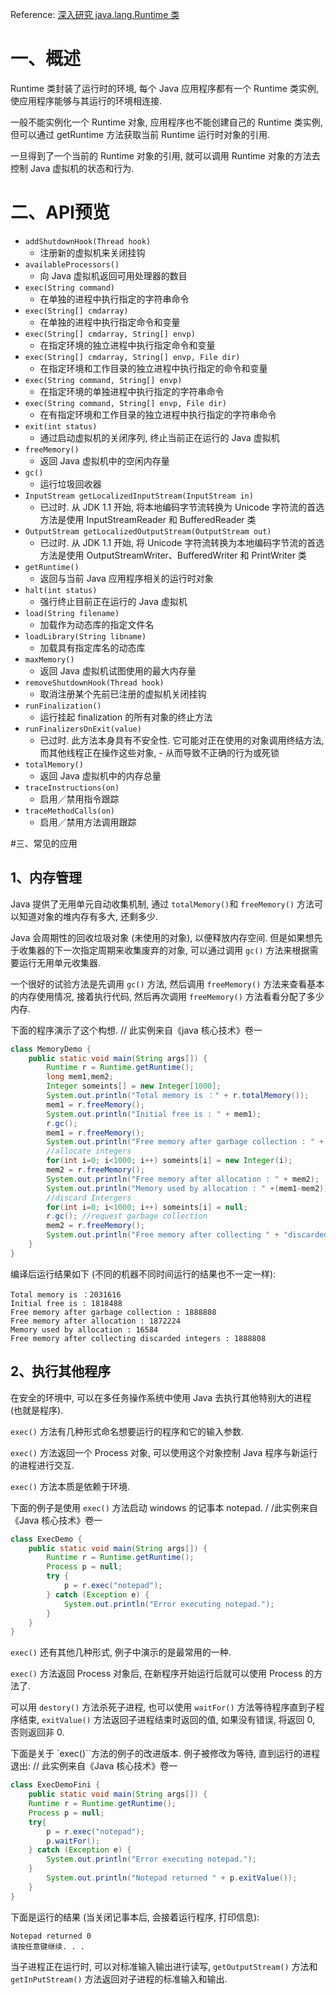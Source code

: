 Reference: [深入研究 java.lang.Runtime 类](http://lavasoft.blog.51cto.com/62575/15565/)

# 一、概述
Runtime 类封装了运行时的环境, 每个 Java 应用程序都有一个 Runtime 类实例, 使应用程序能够与其运行的环境相连接.

一般不能实例化一个 Runtime 对象, 应用程序也不能创建自己的 Runtime 类实例, 但可以通过 getRuntime 方法获取当前 Runtime 运行时对象的引用.

一旦得到了一个当前的 Runtime 对象的引用, 就可以调用 Runtime 对象的方法去控制 Java 虚拟机的状态和行为.

# 二、API预览
- `addShutdownHook(Thread hook)`
    + 注册新的虚拟机来关闭挂钩
- `availableProcessors()`
    + 向 Java 虚拟机返回可用处理器的数目
- `exec(String command)`
    + 在单独的进程中执行指定的字符串命令
- `exec(String[] cmdarray)`
    + 在单独的进程中执行指定命令和变量
- `exec(String[] cmdarray, String[] envp)`
    + 在指定环境的独立进程中执行指定命令和变量
- `exec(String[] cmdarray, String[] envp, File dir)`
    + 在指定环境和工作目录的独立进程中执行指定的命令和变量
- `exec(String command, String[] envp)`
    + 在指定环境的单独进程中执行指定的字符串命令
- `exec(String command, String[] envp, File dir)`
    + 在有指定环境和工作目录的独立进程中执行指定的字符串命令
- `exit(int status)`
    + 通过启动虚拟机的关闭序列, 终止当前正在运行的 Java 虚拟机
- `freeMemory()`
    + 返回 Java 虚拟机中的空闲内存量
- `gc()`
    + 运行垃圾回收器
- `InputStream getLocalizedInputStream(InputStream in)`
    + 已过时. 从 JDK 1.1 开始, 将本地编码字节流转换为 Unicode 字符流的首选方法是使用 InputStreamReader 和 BufferedReader 类
- `OutputStream getLocalizedOutputStream(OutputStream out)`
    + 已过时. 从 JDK 1.1 开始, 将 Unicode 字符流转换为本地编码字节流的首选方法是使用 OutputStreamWriter、BufferedWriter 和 PrintWriter 类
- `getRuntime()`
    + 返回与当前 Java 应用程序相关的运行时对象
- `halt(int status)`
    + 强行终止目前正在运行的 Java 虚拟机
- `load(String filename)`
    + 加载作为动态库的指定文件名
- `loadLibrary(String libname)`
    + 加载具有指定库名的动态库
- `maxMemory()`
    + 返回 Java 虚拟机试图使用的最大内存量
- `removeShutdownHook(Thread hook)`
    + 取消注册某个先前已注册的虚拟机关闭挂钩
- `runFinalization()`
    + 运行挂起 finalization 的所有对象的终止方法
- `runFinalizersOnExit(value)`
    + 已过时. 此方法本身具有不安全性. 它可能对正在使用的对象调用终结方法, 而其他线程正在操作这些对象, - 从而导致不正确的行为或死锁
- `totalMemory()`
    + 返回 Java 虚拟机中的内存总量
- `traceInstructions(on)`
    + 启用／禁用指令跟踪
- `traceMethodCalls(on)`
    + 启用／禁用方法调用跟踪

#三、常见的应用
## 1、内存管理
Java 提供了无用单元自动收集机制, 通过 `totalMemory()`和 `freeMemory()` 方法可以知道对象的堆内存有多大, 还剩多少.

Java 会周期性的回收垃圾对象 (未使用的对象), 以便释放内存空间. 但是如果想先于收集器的下一次指定周期来收集废弃的对象, 可以通过调用 `gc()` 方法来根据需要运行无用单元收集器.

一个很好的试验方法是先调用 `gc()` 方法, 然后调用 `freeMemory()` 方法来查看基本的内存使用情况, 接着执行代码, 然后再次调用 `freeMemory()` 方法看看分配了多少内存.

下面的程序演示了这个构想. // 此实例来自《java 核心技术》卷一

```java
class MemoryDemo {
    public static void main(String args[]) {
        Runtime r = Runtime.getRuntime();
        long mem1,mem2;
        Integer someints[] = new Integer[1000];
        System.out.println("Total memory is ：" + r.totalMemory());
        mem1 = r.freeMemory();
        System.out.println("Initial free is : " + mem1);
        r.gc();
        mem1 = r.freeMemory();
        System.out.println("Free memory after garbage collection : " + mem1);
        //allocate integers
        for(int i=0; i<1000; i++) someints[i] = new Integer(i);
        mem2 = r.freeMemory();
        System.out.println("Free memory after allocation : " + mem2);
        System.out.println("Memory used by allocation : " +(mem1-mem2));
        //discard Intergers
        for(int i=0; i<1000; i++) someints[i] = null;
        r.gc(); //request garbage collection
        mem2 = r.freeMemory();
        System.out.println("Free memory after collecting " + "discarded integers : " + mem2);
    }
}
```

编译后运行结果如下 (不同的机器不同时间运行的结果也不一定一样):

```
Total memory is ：2031616
Initial free is : 1818488
Free memory after garbage collection : 1888808
Free memory after allocation : 1872224
Memory used by allocation : 16584
Free memory after collecting discarded integers : 1888808
```

## 2、执行其他程序
在安全的环境中, 可以在多任务操作系统中使用 Java 去执行其他特别大的进程 (也就是程序).

`exec()` 方法有几种形式命名想要运行的程序和它的输入参数.

`exec()` 方法返回一个 Process 对象, 可以使用这个对象控制 Java 程序与新运行的进程进行交互.

`exec()` 方法本质是依赖于环境.

下面的例子是使用 `exec()` 方法启动 windows 的记事本 notepad. / /此实例来自《Java 核心技术》卷一

```java
class ExecDemo {
    public static void main(String args[]) {
        Runtime r = Runtime.getRuntime();
        Process p = null;
        try {
            p = r.exec("notepad");
        } catch (Exception e) {
            System.out.println("Error executing notepad.");
        }
    }
}
```

`exec()` 还有其他几种形式, 例子中演示的是最常用的一种.

`exec()` 方法返回 Process 对象后, 在新程序开始运行后就可以使用 Process 的方法了.

可以用 `destory()` 方法杀死子进程, 也可以使用 `waitFor()` 方法等待程序直到子程序结束, `exitValue()` 方法返回子进程结束时返回的值, 如果没有错误, 将返回 0, 否则返回非 0.

下面是关于 `exec()``方法的例子的改进版本. 例子被修改为等待, 直到运行的进程退出: // 此实例来自《Java 核心技术》卷一

```java
class ExecDemoFini {
    public static void main(String args[]) {
    Runtime r = Runtime.getRuntime();
    Process p = null;
    try{
        p = r.exec("notepad");
        p.waitFor();
    } catch (Exception e) {
        System.out.println("Error executing notepad.");
    }
        System.out.println("Notepad returned " + p.exitValue());
    }
}
```

下面是运行的结果 (当关闭记事本后, 会接着运行程序, 打印信息):

```
Notepad returned 0
请按任意键继续. . .
```

当子进程正在运行时, 可以对标准输入输出进行读写, `getOutputStream()` 方法和 `getInPutStream()` 方法返回对子进程的标准输入和输出.
